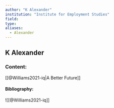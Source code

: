 ```yaml
---
author: "K Alexander"
institution: "Institute for Employment Studies"
field:
type:
aliases:
  - Alexander
---
```


## K Alexander

### Content:
[[@Williams2021-iq|A Better Future]]

#### Bibliography:

![[@Williams2021-iq]]